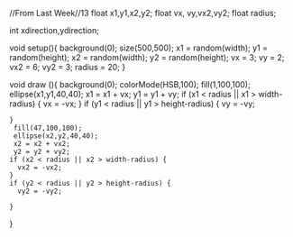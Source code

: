 //From Last Week//13
float x1,y1,x2,y2;
float vx, vy,vx2,vy2;
float radius;

int xdirection,ydirection;

void setup(){
  background(0);
  size(500,500);
  x1 = random(width);
  y1 = random(height);
  x2 = random(width);
  y2 = random(height);
  vx = 3;
  vy = 2;
  vx2 = 6;
  vy2 = 3;
  radius = 20;
}

void draw (){
  background(0);
  colorMode(HSB,100);
  fill(1,100,100);
  ellipse(x1,y1,40,40);
     x1 = x1 + vx;
     y1 = y1 + vy;
    if (x1 < radius || x1 > width-radius) {
      vx = -vx;
    }
    if (y1 < radius || y1 > height-radius) {
      vy = -vy;

    }
     fill(47,100,100);
     ellipse(x2,y2,40,40);
     x2 = x2 + vx2;
     y2 = y2 + vy2;
    if (x2 < radius || x2 > width-radius) {
      vx2 = -vx2;
    }
    if (y2 < radius || y2 > height-radius) {
      vy2 = -vy2;

    }
}
